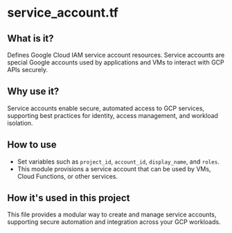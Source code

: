 # service_account.tf

## What is it?
Defines Google Cloud IAM service account resources. Service accounts are special Google accounts used by applications and VMs to interact with GCP APIs securely.

## Why use it?
Service accounts enable secure, automated access to GCP services, supporting best practices for identity, access management, and workload isolation.

## How to use
- Set variables such as `project_id`, `account_id`, `display_name`, and `roles`.
- This module provisions a service account that can be used by VMs, Cloud Functions, or other services.

## How it's used in this project
This file provides a modular way to create and manage service accounts, supporting secure automation and integration across your GCP workloads.
